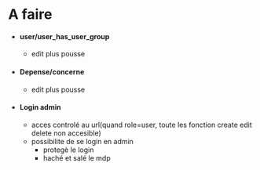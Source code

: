 # A faire

+ #### user/user_has_user_group
	+ edit plus pousse
	
+ #### Depense/concerne
	+ edit plus pousse
	
+ #### Login admin
	+ acces controlé au url(quand role=user, toute les fonction create edit delete non accesible)
	+ possibilite de se login en admin
		+ protegè le login
		+ haché et salé le mdp
	